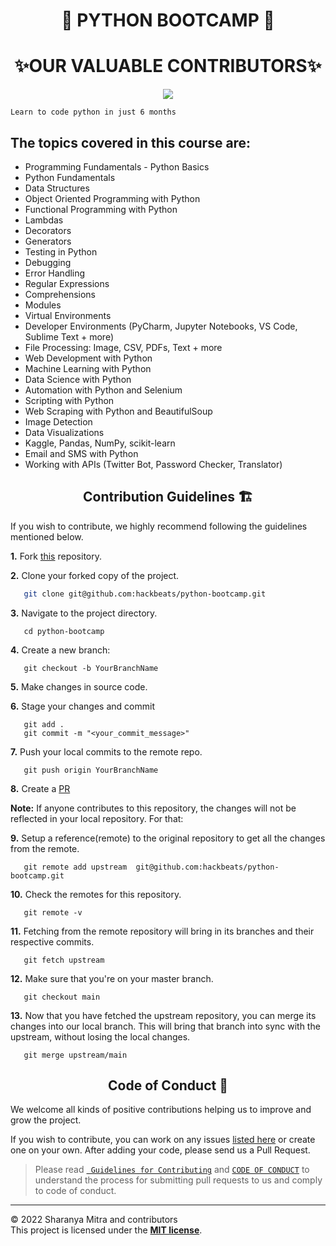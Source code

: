 <h1 align=center> 🐍 PYTHON BOOTCAMP 🐍 </h1> 

<h1 align=center> ✨OUR VALUABLE CONTRIBUTORS✨ </h1>
<p align="center">
<a href="https://github.com/ hackbeats/python-bootcamp/graphs/contributors">
  <img src="https://contrib.rocks/image?repo=hackbeats/python-bootcamp" />
</a>
</p>


 <p  align="center">
  
  ```Learn to code python in just 6 months```  
</p>

## The topics covered in this course are:

- Programming Fundamentals
- Python Basics
- Python Fundamentals
- Data Structures
- Object Oriented Programming with Python
- Functional Programming with Python
- Lambdas
- Decorators
- Generators
- Testing in Python
- Debugging
- Error Handling
- Regular Expressions
- Comprehensions
- Modules
- Virtual Environments
- Developer Environments (PyCharm, Jupyter Notebooks, VS Code, Sublime Text + more)
- File Processing: Image, CSV, PDFs, Text + more
- Web Development with Python
- Machine Learning with Python
- Data Science with Python
- Automation with Python and Selenium
- Scripting with Python
- Web Scraping with Python and BeautifulSoup
- Image Detection
- Data Visualizations
- Kaggle, Pandas, NumPy, scikit-learn
- Email and SMS with Python
- Working with APIs (Twitter Bot, Password Checker, Translator)



<h2 align="center"> Contribution Guidelines 🏗 </h2>

If you wish to contribute, we highly recommend following the guidelines mentioned below. 

**1.**  Fork [this](https://github.com/hackbeats/python-bootcamp) repository.

**2.**  Clone your forked copy of the project.

```bash
   git clone git@github.com:hackbeats/python-bootcamp.git
```

**3.** Navigate to the project directory.
```
   cd python-bootcamp
```

**4.** Create a new branch:
```
   git checkout -b YourBranchName
```

**5.** Make changes in source code.

**6.** Stage your changes and commit

```
   git add .
   git commit -m "<your_commit_message>"
```

**7.** Push your local commits to the remote repo.

```
   git push origin YourBranchName
```

**8.** Create a [PR](https://help.github.com/en/github/collaborating-with-issues-and-pull-requests/creating-a-pull-request)

**Note:** If anyone contributes to this repository, the changes will not be reflected in your local repository. For that:

**9.** Setup a reference(remote) to the original repository to get all the changes from the remote.
```
   git remote add upstream  git@github.com:hackbeats/python-bootcamp.git
```

**10.** Check the remotes for this repository.
```
   git remote -v
```

**11.** Fetching from the remote repository will bring in its branches and their respective commits.
```
   git fetch upstream
```

**12.** Make sure that you're on your master branch.
```
   git checkout main
```

**13.** Now that you have fetched the upstream repository, you can merge its changes into our local branch. This will bring that branch into sync with the upstream, without losing the local changes.
```
   git merge upstream/main
```

<h2 align="center"> Code of Conduct 📜</h2>
	

We welcome all kinds of positive contributions helping us to improve and grow the project.

If you wish to contribute, you can work on any issues [listed here](https://github.com/hackbeats/python-bootcamp/issues) or create one on your own. After adding your code, please send us a Pull Request.

> Please read [` Guidelines for Contributing`](CONTRIBUTING.md) and [`CODE OF CONDUCT`](CODE_OF_CONDUCT.md) to understand the process for submitting pull requests to us and comply to code of conduct.
	


<hr>
	
© 2022 Sharanya Mitra and contributors\
This project is licensed under the [**MIT license**](https://github.com/Rick-mad-lab/python-bootcamp/blob/main/LICENSE).

